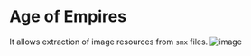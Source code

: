 # Age of Empires

It allows extraction of image resources from `smx` files.
![image](https://user-images.githubusercontent.com/9978724/78151138-2965a180-7430-11ea-873e-67fa815220a3.png)
